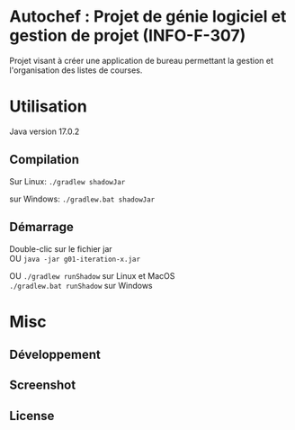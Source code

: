 # Autochef : Projet de génie logiciel et gestion de projet (INFO-F-307)

Projet visant à créer une application de bureau permettant la gestion et l'organisation des listes de courses.

# Utilisation

Java version 17.0.2

## Compilation

Sur Linux:
`./gradlew shadowJar`

sur Windows:
`./gradlew.bat shadowJar`
## Démarrage 
Double-clic sur le fichier jar  
OU `java -jar g01-iteration-x.jar`  

OU `./gradlew runShadow` sur Linux et MacOS  
`./gradlew.bat runShadow` sur Windows
# Misc

## Développement

## Screenshot

## License
